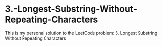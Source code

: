 # 3.-Longest-Substring-Without-Repeating-Characters
This is my personal solution to the LeetCode problem: 3. Longest Substring Without Repeating Characters
